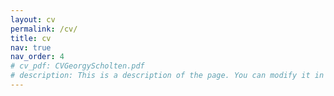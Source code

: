 ```yaml
---
layout: cv
permalink: /cv/
title: cv
nav: true
nav_order: 4
# cv_pdf: CVGeorgyScholten.pdf
# description: This is a description of the page. You can modify it in 'pages/_cv.md'. You can also change or remove the top pdf download button.
---
```

